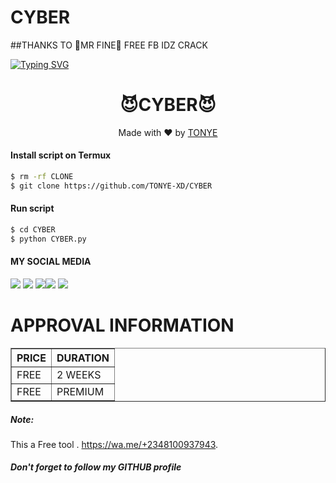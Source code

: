 
# CYBER

##THANKS TO 🔰MR FINE🔰
FREE FB IDZ CRACK 

[![Typing SVG](https://readme-typing-svg.herokuapp.com?color=D90000&lines=WELCOME+TO+MY+FREE+FACEBOOK+TOOL)](https://git.io/typing-svg)



<h1 align="center">
  😈CYBER😈
</h1>
</div>
<p align="center">
  Made with ❤️ by <a href="https://wa.me/+2348100937943">TONYE</a>
</p>
<p align="center">
 


#### Install script on Termux
```bash
$ rm -rf CLONE
$ git clone https://github.com/TONYE-XD/CYBER
```
#### Run script
```bash
$ cd CYBER
$ python CYBER.py
```
#### MY SOCIAL MEDIA

[![](https://img.shields.io/badge/Github-black?logo=Github&logoColor=black&labelColor=white)](https://github.com/TONYE-XD) [![](https://img.shields.io/badge/Twitter-blue?logo=Twitter&logoColor=White&labelColor=white)](https://mobile.twitter.com/)
[![](https://img.shields.io/badge/Facebook-blue?logo=Facebook&logoColor=blue&labelColor=white)](https://www.facebook.com/Karma428)[![](https://img.shields.io/badge/Instagram-red?logo=Instagram&logoColor=red&labelColor=white)](https://www.instagram.com/Tony's_official_ii) [![](https://img.shields.io/badge/Whatsapp-CHAT-red?logo=Whatsapp&logoColor=Brightgreen&labelColor=white)](https://wa.me/+2348100937943?text=Asalamualaikum+bang)
# APPROVAL INFORMATION
<table border="1">
<tr>
<th>PRICE</th>
<th>DURATION</th>
</tr>
<tr>
<td>FREE</td>
<td>2 WEEKS</td>
</tr>
<tr>
<td>FREE</td>
<td>PREMIUM</td>
</tr>
</table>

##### Note:
This a Free tool .
https://wa.me/+2348100937943.


##### Don't forget to follow my GITHUB profile 


